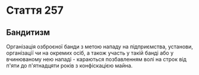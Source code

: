 Cтаття 257
====
Бандитизм
----
Організація озброєної банди з метою нападу на підприємства, установи, організації чи на окремих осіб, а також участь у такій банді або у вчинюваному нею нападі -
караються позбавленням волі на строк від п'яти до п'ятнадцяти років з конфіскацією майна.
